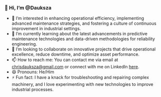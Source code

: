 ### 👋 Hi, I’m @Dauksza

- 👀 I’m interested in enhancing operational efficiency, implementing advanced maintenance strategies, and fostering a culture of continuous improvement in industrial settings.
- 🌱 I’m currently learning about the latest advancements in predictive maintenance technologies and data-driven methodologies for reliability engineering.
- 💞️ I’m looking to collaborate on innovative projects that drive operational excellence, reduce downtime, and optimize asset performance.
- 📫 How to reach me: You can contact me via email at chrisdauksza@gmail.com or connect with me on LinkedIn [here](https://www.linkedin.com/in/chris-dauksza-52600a2b).
- 😄 Pronouns: He/Him
- ⚡ Fun fact: I have a knack for troubleshooting and repairing complex machinery, and I love experimenting with new technologies to improve industrial processes.
